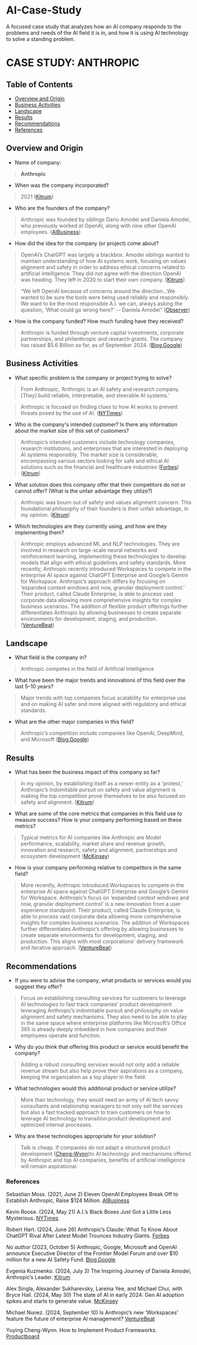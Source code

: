 # AI-Case-Study
A focused case study that analyzes how an AI company responds to the problems and needs of the AI field it is in, and how it is using AI technology to solve a standing problem.
# CASE STUDY: ANTHROPIC

## Table of Contents

- [Overview and Origin](#overview-and-origin)
- [Business Activities](#business-activities)
- [Landscape](#landscape)
- [Results](#results)
- [Recommendations](#recommendations)
- [References](#references)

## Overview and Origin

* Name of company: 
> __Anthropic__

* When was the company incorporated? 
> 2021 ([Kitrum](https://kitrum.com/blog/the-inspiring-story-of-daniela-amodei-anthropics-leader/#Building-safe-AI-for-a-better-world))

* Who are the founders of the company? 
> Anthropic was founded by siblings Dario Amodei and Daniela Amodei, who previously worked at OpenAI, along with nine other OpenAI employees. ([AIBusiness](https://aibusiness.com/verticals/eleven-openai-employees-break-off-to-establish-anthropic-raise-124m#close-modal))

* How did the idea for the company (or project) come about? 
> OpenAI’s ChatGPT was largely a blackbox. Amodei siblings wanted to maintain understanding of how AI systems work, focusing on values alignment and safety in order to address ethical concerns related to artificial intelligence. They did not agree with the direction OpenAI was heading. They left in 2020 to start their own company. ([Kitrum](https://kitrum.com/blog/the-inspiring-story-of-daniela-amodei-anthropics-leader/#Building-safe-AI-for-a-better-world))

>“We left OpenAI because of concerns around the direction...We wanted to be sure the tools were being used reliably and responsibly. We want to be the most responsible A.I. we can, always asking the question, ‘What could go wrong here?’ -- Daniela Amodei” ([Observer](https://observer.com/2024/05/anthropics-sibling-founders-on-leaving-openai-to-start-a-15b-startup/))

* How is the company funded? How much funding have they received? 
> Anthropic is funded through venture capital investments, corporate partnerships, and philanthropic  and research grants. The company has raised $5.6 Billion so far, as of September 2024. ([Blog.Google](https://blog.google/outreach-initiatives/public-policy/google-microsoft-anthropic-open-ai-frontier-model-forum-executive-director/))

## Business Activities

* What specific problem is the company or project trying to solve? 
> From Anthropic, ‘Anthropic is an AI safety and research company. [They] build reliable, interpretable, and steerable AI systems.’ 

> Anthropic is focused on finding clues to how AI works to prevent threats posed by the use of AI. ([NYTimes](https://www.nytimes.com/2024/05/21/technology/ai-language-models-anthropic.html))

* Who is the company's intended customer? Is there any information about the market size of this set of customers? 
> Anthropic’s intended customers include technology companies, research institutions, and enterprises that are interested in deploying AI systems responsibly. The market size is considerable, encompassing various sectors looking for safe and ethical AI solutions such as the financial and healthcare industries ([Forbes](https://www.forbes.com/sites/roberthart/2024/06/26/anthropics-claude-what-to-know-about-chatgpt-rival-after-latest-model-trounces-industry-giants/)) ([Kitrum](https://kitrum.com/blog/the-inspiring-story-of-daniela-amodei-anthropics-leader/#Building-safe-AI-for-a-better-world))

* What solution does this company offer that their competitors do not or cannot offer? (What is the unfair advantage they utilize?) 
> Anthropic was bourn out of safety and values alignment concern. This foundational philosophy of their founders is their unfair advantage, in my opinion. ([Kitrum](https://kitrum.com/blog/the-inspiring-story-of-daniela-amodei-anthropics-leader/#Building-safe-AI-for-a-better-world))

* Which technologies are they currently using, and how are they implementing them? 
> Anthropic employs advanced ML and NLP technologies. They are involved in research on large-scale neural networks and reinforcement learning, implementing these technologies to develop models that align with ethical guidelines and safety standards. More recently, Anthropic recently introduced Workspaces to compete in the enterprise AI space against ChatGPT Enterprise and Google’s Gemini for Workspace. Anthropic’s approach differs by focusing on ‘expanded context windows and now, granular deployment control.’ Their product, called Claude Enterprise, is able to process vast corporate data allowing more comprehensive insights for complex business scenarios. The addition of flexible product offerings further differentiates Anthropic by allowing businesses to create separate environments for development, staging, and production. ([VentureBeat](https://venturebeat.com/ai/is-anthropics-new-workspaces-feature-the-future-of-enterprise-ai-management/))

## Landscape

* What field is the company in? 
> Anthropic competes in the field of Artificial Intelligence

* What have been the major trends and innovations of this field over the last 5&ndash;10 years? 
> Major trends with top companies focus scalability for enterprise use and on making AI safer and more aligned with regulatory and ethical standards.

* What are the other major companies in this field? 
> Anthropic’s competition include companies like OpenAI, DeepMind, and Microsoft ([Blog.Google](https://blog.google/outreach-initiatives/public-policy/google-microsoft-anthropic-open-ai-frontier-model-forum-executive-director/))

## Results

* What has been the business impact of this company so far? 
> In my opinion, by establishing itself as a newer entity as a ‘protest,’ Anthropic’s indomitable pursuit on safety and value alignment is making the top competition prove themselves to be also focused on safety and alignment. ([Kitrum](https://kitrum.com/blog/the-inspiring-story-of-daniela-amodei-anthropics-leader/#Building-safe-AI-for-a-better-world))

* What are some of the core metrics that companies in this field use to measure success? How is your company performing based on these metrics? 
> Typical metrics for AI companies like Anthropic are Model performance, scalability, market share and revenue growth, innovation and research, safety and alignment, partnerships and ecosystem development ([McKinsey](https://www.mckinsey.com/capabilities/quantumblack/our-insights/the-state-of-ai))

* How is your company performing relative to competitors in the same field? 
> More recently, Anthropic introduced Workspaces to compete in the enterprise AI space against ChatGPT Enterprise and Google’s Gemini for Workspace. Anthropic’s focus on ‘expanded context windows and now, granular deployment control’ is a new innovation from a user experience standpoint. Their product, called Claude Enterprise, is able to process vast corporate data allowing more comprehensive insights for complex business scenarios. The addition of Workspaces further differentiates Anthropic’s offering by allowing businesses to create separate environments for development, staging, and production. This aligns with most corporations' delivery framework and iterative approach. ([VentureBeat](https://venturebeat.com/ai/is-anthropics-new-workspaces-feature-the-future-of-enterprise-ai-management/))

## Recommendations

* If you were to advise the company, what products or services would you suggest they offer? 
> Focus on establishing consulting services for customers to leverage AI technologies to fast track companies’ product development leveraging Anthropic’s indomitable pursuit and philosophy on value alignment and safety mechanisms. They also need to be able to play in the same space where enterprise platforms like Microsoft’s Office 365 is already deeply imbedded in how companies and their employees operate and function.

* Why do you think that offering this product or service would benefit the company? 
> Adding a robust consulting services would not only add a reliable revenue stream but also help prove their aspirations as a company, keeping the organization as a top player in the field.

* What technologies would this additional product or service utilize? 
> More than technology, they would need an army of AI tech savvy consultants and relationship managers to not only sell the services but also a fast tracked approach to train customers on how to leverage AI technology to transition product development and optimized internal processes.

* Why are these technologies appropriate for your solution? 
> Talk is cheap. If companies do not adapt a structured product development ([Cheng-Wynn](https://www.facebook.com/Productboard/photos/are-you-ready-to-redefine-product-excellence-your-guide-to-yuying-chen-wynns-ai-/901809435280333/?checkpoint_src=any))to AI technology and mechanisms offered by Anthropic and top AI companies, benefits of artificial intelligence will remain aspirational. 


### References
Sebastian Moss. (2021, June 2) Eleven OpenAI Employees Break Off to Establish Anthropic, Raise $124 Million. [AIBusiness](https://aibusiness.com/verticals/eleven-openai-employees-break-off-to-establish-anthropic-raise-124m#close-modal)

Kevin Roose. (2024, May 21) A.I.’s Black Boxes Just Got a Little Less Mysterious. [NYTimes](https://www.nytimes.com/2024/05/21/technology/ai-language-models-anthropic.html)

Robert Hart. (2024, June 26) Anthropic’s Claude: What To Know About ChatGPT Rival After Latest Model Trounces Industry Giants. [Forbes](https://www.forbes.com/sites/roberthart/2024/06/26/anthropics-claude-what-to-know-about-chatgpt-rival-after-latest-model-trounces-industry-giants/)

*No author* (2023, October 5) Anthropic, Google, Microsoft and OpenAI announce Executive Director of the Frontier Model Forum and over $10 million for a new AI Safety Fund. [Blog.Google](https://blog.google/outreach-initiatives/public-policy/google-microsoft-anthropic-open-ai-frontier-model-forum-executive-director/)

Evgenia Kuzmenko. (2024, July 3) The Inspiring Journey of Daniela Amodei, Anthropic’s Leader. [Kitrum](https://kitrum.com/blog/the-inspiring-story-of-daniela-amodei-anthropics-leader/#Building-safe-AI-for-a-better-world)

Alex Singla, Alexander Sukharevsky, Lareina Yee, and Michael Chui, with Bryce Hall. (2024, May 30) The state of AI in early 2024: Gen AI adoption spikes and starts to generate value. [McKinsey](https://www.mckinsey.com/capabilities/quantumblack/our-insights/the-state-of-ai)

Michael Nunez. (2024, September 10) Is Anthropic’s new ‘Workspaces’ feature the future of enterprise AI management? [VentureBeat](https://venturebeat.com/ai/is-anthropics-new-workspaces-feature-the-future-of-enterprise-ai-management/)

Yuying Cheng-Wynn. How to Implement Product Frameworks. [Productboard](https://www.facebook.com/Productboard/photos/are-you-ready-to-redefine-product-excellence-your-guide-to-yuying-chen-wynns-ai-/901809435280333/?checkpoint_src=any)

